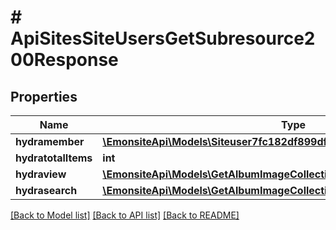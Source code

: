 # # ApiSitesSiteUsersGetSubresource200Response

## Properties

Name | Type | Description | Notes
------------ | ------------- | ------------- | -------------
**hydramember** | [**\EmonsiteApi\Models\Siteuser7fc182df899df5888744e3f43c9c8f05Jsonld[]**](Siteuser7fc182df899df5888744e3f43c9c8f05Jsonld.md) |  |
**hydratotalItems** | **int** |  | [optional]
**hydraview** | [**\EmonsiteApi\Models\GetAlbumImageCollection200ResponseHydraView**](GetAlbumImageCollection200ResponseHydraView.md) |  | [optional]
**hydrasearch** | [**\EmonsiteApi\Models\GetAlbumImageCollection200ResponseHydraSearch**](GetAlbumImageCollection200ResponseHydraSearch.md) |  | [optional]

[[Back to Model list]](../../README.md#models) [[Back to API list]](../../README.md#endpoints) [[Back to README]](../../README.md)
